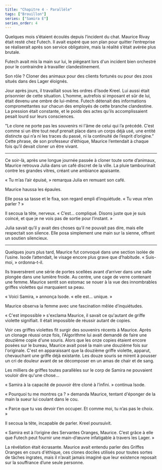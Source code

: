 ```yaml
---
title: "Chapitre 4 - Parallèle"
tags: ["Brouillon"]
series: ["Samira E"]
series_order: 4
---
```


Quelques mois s’étaient écoulés depuis l’incident du chat. Maurice Rivay était resté chez Futech. Il avait espéré que son plan pour quitter l’entreprise se réaliserait après son service obligatoire, mais la réalité s’était avérée plus brutale.

Futech avait mis la main sur lui, le piégeant lors d'un incident bien orchestré pour le contraindre à travailler clandestinement.

Son rôle ? Cloner des animaux pour des clients fortunés ou pour des zoos situés dans des Lager éloignés.

Jour après jours, il travaillait sous les ordres d’Isode Kreel. Lui aussi était prisonnier de cette situation. L’homme, autrefois si imposant et sûr de lui, était devenu une ombre de lui-même. Futech détenait des informations compromettantes sur chacun des employés de cette branche clandestine. La pression était constante, et le poids des actes qu’ils accomplissaient pesait lourd sur leurs consciences.

"Le clone ne porte pas les souvenirs ni l'âme de celui qui l’a précédé. C’est comme si un être tout neuf prenait place dans un corps déjà usé, une entité distincte qui n’a ni les traces du passé, ni la continuité de l’esprit d’origine.” Cette phrase, de son professeur d’éthique, Maurice l’entendait à chaque fois qu’il devait cloner un être vivant.

---

Ce soir-là, après une longue journée passée à cloner toute sorte d’animaux, Maurice retrouva Julia dans un café discret de la ville. La pluie tambourinait contre les grandes vitres, créant une ambiance apaisante.

« Tu m’as l’air épuisé, » remarqua Julia en remuant son café.

Maurice haussa les épaules.

Elle posa sa tasse et le fixa, son regard empli d’inquiétude. « Tu veux m’en parler ? »

Il secoua la tête, nerveux. « C’est… compliqué. Disons juste que je suis coincé, et que je ne vois pas de sortie pour l’instant. »

Julia savait qu’il y avait des choses qu’il ne pouvait pas dire, mais elle respectait son silence. Elle posa simplement une main sur la sienne, offrant un soutien silencieux.

---

Quelques jours plus tard, Maurice fut convoqué dans une section isolée de l’usine. Isode l’attendait, le visage encore plus grave que d’habitude. « Suis-moi, » ordonna-t-il.

Ils traversèrent une série de portes scellées avant d’arriver dans une salle plongée dans une lumière froide. Au centre, une cage de verre contenant une femme. Maurice sentit son estomac se nouer à la vue des innombrables griffes violettes qui marquaient sa peau.

« Voici Samira, » annonça Isode. « elle est… unique. »

Maurice observa la femme avec une fascination mêlée d’inquiétudes.

« C'est impossible » s'exclama Maurice, il savait ce qu'autant de griffe violette signifiait. 
Il était impossible de réussir autant de copies.

Voir ces griffes violettes fit surgir des souvenirs récents à Maurice.
Après un clonage réussi onze fois, l'Algorithme lui avait demandé de faire une douzième copie d'une souris. 
Alors que les onze copies étaient encore posées sur le bureau, Maurice avait posé la main une douzième fois sur l'originale.
C'est en apparaissant que la douzième griffe violette, apparut, chevauchant une griffe déjà existante.
Les douze souris se mirent à pousser un cri de douleur avant de se décomposer en un amas de chair et de sang.

Les milliers de griffes toutes parallèles sur le corp de Samira ne pouvaient vouloir dire qu'une chose…

« Samira à la capacité de pouvoir être cloné à l’infini. » continua Isode.

« Pourquoi tu me montres ça ? » demanda Maurice, tentant d'éponger de la main la sueur lui coulant dans le cou.

« Parce que tu vas devoir t’en occuper. Et comme moi, tu n’as pas le choix. »

Il secoua la tête, incapable de parler. Kreel poursuivit.

« Samira est à l’origine des Servantes Oranges, Maurice. C’est grâce à elle que Futech peut fournir une main-d’œuvre infatigable à travers les Lager. »

La révélation était écrasante. 
Maurice avait entendu parler des Griffes Oranges en cours d'éthique,
ces clones dociles utilisés pour toutes sortes de tâches ingrates, mais il n’avait jamais imaginé que leur existence reposait sur la souffrance d’une seule personne.
